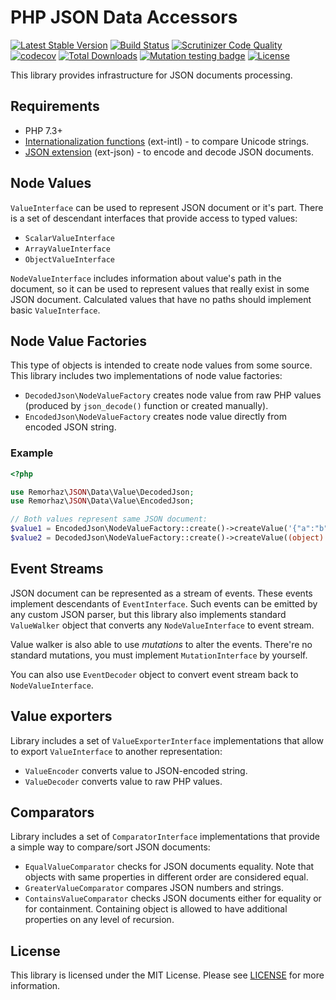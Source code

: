 # PHP JSON Data Accessors

[![Latest Stable Version](https://poser.pugx.org/remorhaz/php-json-data/v/stable)](https://packagist.org/packages/remorhaz/php-json-data)
[![Build Status](https://travis-ci.org/remorhaz/php-json-data.svg?branch=master)](https://travis-ci.org/remorhaz/php-json-data)
[![Scrutinizer Code Quality](https://scrutinizer-ci.com/g/remorhaz/php-json-data/badges/quality-score.png?b=master)](https://scrutinizer-ci.com/g/remorhaz/php-json-data/?branch=master)
[![codecov](https://codecov.io/gh/remorhaz/php-json-data/branch/master/graph/badge.svg)](https://codecov.io/gh/remorhaz/php-json-data)
[![Total Downloads](https://poser.pugx.org/remorhaz/php-json-data/downloads)](https://packagist.org/packages/remorhaz/php-json-data)
[![Mutation testing badge](https://badge.stryker-mutator.io/github.com/remorhaz/php-json-data/master)](https://stryker-mutator.github.io)
[![License](https://poser.pugx.org/remorhaz/php-json-data/license)](https://packagist.org/packages/remorhaz/php-json-data)

This library provides infrastructure for JSON documents processing.

## Requirements

- PHP 7.3+
- [Internationalization functions](https://www.php.net/manual/en/book.intl.php) (ext-intl) - to compare Unicode strings.
- [JSON extension](https://www.php.net/manual/en/book.json.php) (ext-json) - to encode and decode JSON documents.

## Node Values
`ValueInterface` can be used to represent JSON document or it's part. There is a set of descendant interfaces that provide access to typed values:

- `ScalarValueInterface`
- `ArrayValueInterface`
- `ObjectValueInterface`

`NodeValueInterface` includes information about value's path in the document, so it can be used to represent values that really exist in some JSON document. Calculated values that have no paths should implement basic `ValueInterface`. 

## Node Value Factories
This type of objects is intended to create node values from some source. This library includes two implementations of node value factories:

- `DecodedJson\NodeValueFactory` creates node value from raw PHP values (produced by `json_decode()` function or created manually).
- `EncodedJson\NodeValueFactory` creates node value directly from encoded JSON string.

### Example
```php
<?php

use Remorhaz\JSON\Data\Value\DecodedJson;
use Remorhaz\JSON\Data\Value\EncodedJson;

// Both values represent same JSON document:
$value1 = EncodedJson\NodeValueFactory::create()->createValue('{"a":"b"}');
$value2 = DecodedJson\NodeValueFactory::create()->createValue((object) ['a' => 'b']);
``` 

## Event Streams
JSON document can be represented as a stream of events. These events implement descendants of `EventInterface`. Such events can be emitted by any custom JSON parser, but this library also implements standard `ValueWalker` object that converts any `NodeValueInterface` to event stream.

Value walker is also able to use _mutations_ to alter the events. There're no standard mutations, you must implement `MutationInterface` by yourself.

You can also use `EventDecoder` object to convert event stream back to `NodeValueInterface`.

## Value exporters
Library includes a set of `ValueExporterInterface` implementations that allow to export `ValueInterface` to another representation:

- `ValueEncoder` converts value to JSON-encoded string.
- `ValueDecoder` converts value to raw PHP values.

## Comparators
Library includes a set of `ComparatorInterface` implementations that provide a simple way to compare/sort JSON documents:

- `EqualValueComparator` checks for JSON documents equality. Note that objects with same properties in different order are considered equal.
- `GreaterValueComparator` compares JSON numbers and strings.
- `ContainsValueComparator` checks JSON documents either for equality or for containment. Containing object is allowed to have additional properties on any level of recursion. 

## License

This library is licensed under the MIT License. Please see [LICENSE](./LICENSE) for more information.